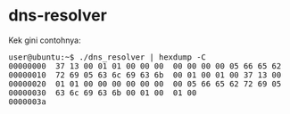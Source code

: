 # dns-resolver
<p>Kek gini contohnya:</p>
<p><pre>user@ubuntu:~$ ./dns_resolver | hexdump -C
00000000  37 13 00 01 01 00 00 00  00 00 00 00 05 66 65 62  |7............feb|
00000010  72 69 05 63 6c 69 63 6b  00 01 00 01 00 37 13 00  |ri.click.....7..|
00000020  01 01 00 00 00 00 00 00  00 05 66 65 62 72 69 05  |..........febri.|
00000030  63 6c 69 63 6b 00 01 00  01 00                    |click.....|
0000003a
</pre></p>
